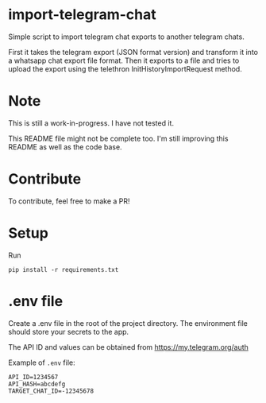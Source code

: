 # import-telegram-chat
Simple script to import telegram chat exports to another telegram chats.

First it takes the telegram export (JSON format version) and transform it into a whatsapp chat export file format.
Then it exports to a file and tries to upload the export using the telethron InitHistoryImportRequest method.

# Note
This is still a work-in-progress. I have not tested it.

This README file might not be complete too. I'm still improving this README as well as the code base.

# Contribute
To contribute, feel free to make a PR!

# Setup
Run
```
pip install -r requirements.txt
```

# .env file
Create a .env file in the root of the project directory. The environment file should store your secrets to the app.

The API ID and values can be obtained from https://my.telegram.org/auth

Example of `.env` file:
```
API_ID=1234567
API_HASH=abcdefg
TARGET_CHAT_ID=-12345678
```
